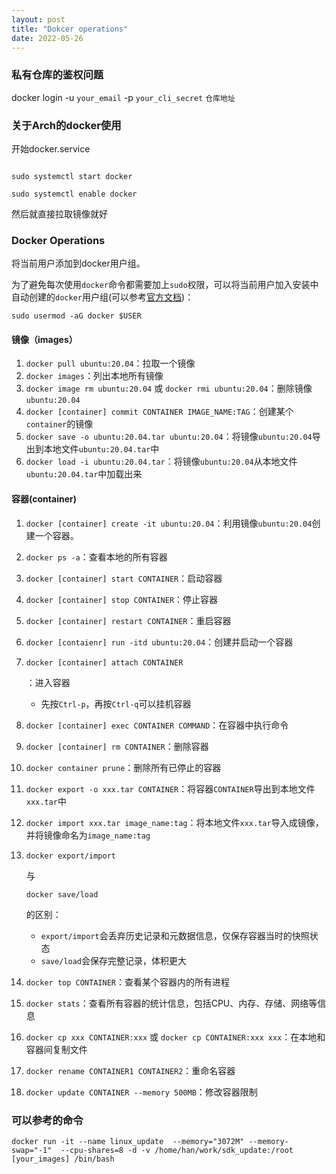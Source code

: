 ```yaml
---
layout: post
title: "Dokcer operations"
date: 2022-05-26
---
```


### 私有仓库的鉴权问题

docker login -u `your_email` -p `your_cli_secret` `仓库地址`

### 关于Arch的docker使用

开始docker.service
```

sudo systemctl start docker 

sudo systemctl enable docker 
```

然后就直接拉取镜像就好

### Docker Operations

将当前用户添加到docker用户组。

为了避免每次使用`docker`命令都需要加上`sudo`权限，可以将当前用户加入安装中自动创建的`docker`用户组(可以参考[官方文档](https://docs.docker.com/engine/install/linux-postinstall/))：

```
sudo usermod -aG docker $USER
```

#### 镜像（images）

1. `docker pull ubuntu:20.04`：拉取一个镜像
2. `docker images`：列出本地所有镜像
3. `docker image rm ubuntu:20.04` 或 `docker rmi ubuntu:20.04`：删除镜像`ubuntu:20.04`
4. `docker [container] commit CONTAINER IMAGE_NAME:TAG`：创建某个`container`的镜像
5. `docker save -o ubuntu:20.04.tar ubuntu:20.04`：将镜像`ubuntu:20.04`导出到本地文件`ubuntu:20.04.tar`中
6. `docker load -i ubuntu:20.04.tar`：将镜像`ubuntu:20.04`从本地文件`ubuntu:20.04.tar`中加载出来

#### 容器(container)

1. `docker [container] create -it ubuntu:20.04`：利用镜像`ubuntu:20.04`创建一个容器。

2. `docker ps -a`：查看本地的所有容器

3. `docker [container] start CONTAINER`：启动容器

4. `docker [container] stop CONTAINER`：停止容器

5. `docker [container] restart CONTAINER`：重启容器

6. `docker [contaienr] run -itd ubuntu:20.04`：创建并启动一个容器

7. ```
   docker [container] attach CONTAINER
   ```

   ：进入容器

   - 先按`Ctrl-p`，再按`Ctrl-q`可以挂机容器

8. `docker [container] exec CONTAINER COMMAND`：在容器中执行命令

9. `docker [container] rm CONTAINER`：删除容器

10. `docker container prune`：删除所有已停止的容器

11. `docker export -o xxx.tar CONTAINER`：将容器`CONTAINER`导出到本地文件`xxx.tar`中

12. `docker import xxx.tar image_name:tag`：将本地文件`xxx.tar`导入成镜像，并将镜像命名为`image_name:tag`

13. ```
    docker export/import
    ```

    与

    ```
    docker save/load
    ```

    的区别：

    - `export/import`会丢弃历史记录和元数据信息，仅保存容器当时的快照状态
    - `save/load`会保存完整记录，体积更大

14. `docker top CONTAINER`：查看某个容器内的所有进程

15. `docker stats`：查看所有容器的统计信息，包括CPU、内存、存储、网络等信息

16. `docker cp xxx CONTAINER:xxx` 或 `docker cp CONTAINER:xxx xxx`：在本地和容器间复制文件

17. `docker rename CONTAINER1 CONTAINER2`：重命名容器

18. `docker update CONTAINER --memory 500MB`：修改容器限制

### 可以参考的命令

```
docker run -it --name linux_update  --memory="3072M" --memory-swap="-1"  --cpu-shares=8 -d -v /home/han/work/sdk_update:/root [your_images] /bin/bash
```

